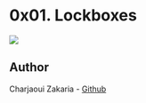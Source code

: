 # 0x01. Lockboxes

<img src="https://cdn.worldvectorlogo.com/logos/python-2.svg">

## Author

Charjaoui Zakaria - [Github](https://github.com/Zakry27)
